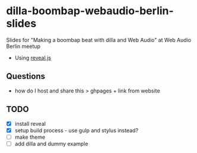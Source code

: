 # dilla-boombap-webaudio-berlin-slides
Slides for "Making a boombap beat with dilla and Web Audio" at Web Audio Berlin meetup

- Using [reveal.js](https://github.com/hakimel/reveal.js)

## Questions

- how do I host and share this > ghpages + link from website

## TODO

- [x] install reveal
- [x] setup build process - use gulp and stylus instead?
- [ ] make theme
- [ ] add dilla and dummy example
